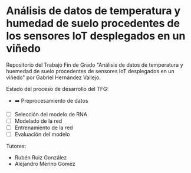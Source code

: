 # Análisis de datos de temperatura y humedad de suelo procedentes de los sensores IoT desplegados en un viñedo
Repositorio del Trabajo Fin de Grado "Análisis de datos de temperatura y huemedad de suelo procedentes de sensores IoT desplegados en un viñedo" por Gabriel Hernández Vallejo.

Estado del proceso de desarrollo del TFG:
- :arrow_right: Preprocesamiento de datos
- [ ] Selección del modelo de RNA
- [ ] Modelado de la red
- [ ] Entrenamiento de la red
- [ ] Evaluación del modelo

Tutores:
- Rubén Ruiz González
- Alejandro Merino Gomez
